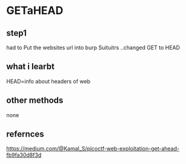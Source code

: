 # GETaHEAD
## step1
had to Put the websites url into burp Suituitrs ..changed GET to HEAD

## what i learbt
HEAD=info about headers of web
## other methods
none
## refernces
https://medium.com/@Kamal_S/picoctf-web-exploitation-get-ahead-fb9fa30d8f3d
